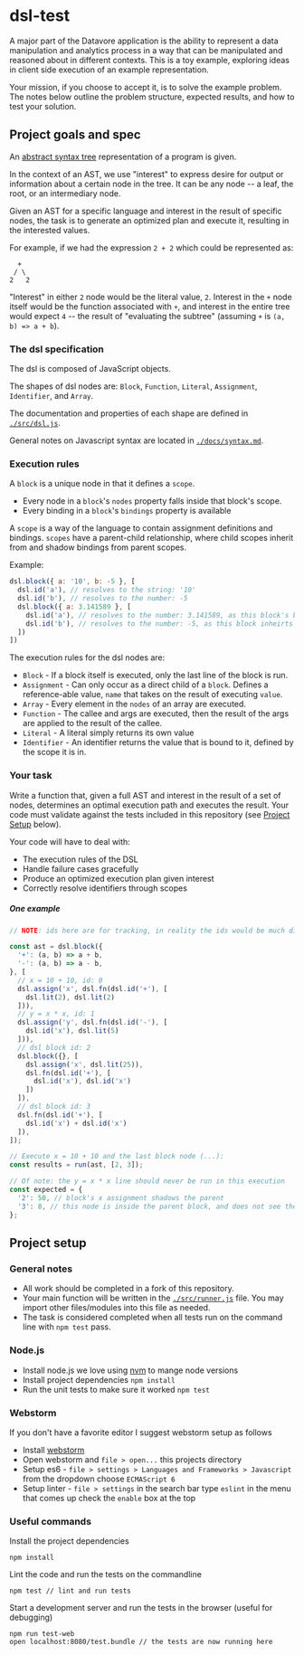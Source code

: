 # dsl-test

A major part of the Datavore application is the ability to represent a data manipulation and analytics process in a way that can be manipulated and reasoned about in different contexts. This is a toy example, exploring ideas in client side execution of an example representation.

Your mission, if you choose to accept it, is to solve the example problem. The notes below outline the problem structure, expected results, and how to test your solution.


## Project goals and spec
An [abstract syntax tree](https://www.wikiwand.com/en/Abstract_syntax_tree) representation of a program is given.

In the context of an AST, we use "interest" to express desire for output or information about a certain node in the tree. It can be any node -- a leaf, the root, or an intermediary node.

Given an AST for a specific language and interest in the result of specific nodes, the task is to generate an optimized plan and execute it, resulting in the interested values.


For example, if we had the expression `2 + 2` which could be represented as:
```
  +
 / \
2   2
```
"Interest" in either `2` node would be the literal value, `2`. Interest in the `+` node itself would be the function associated with `+`, and interest in the entire tree would expect `4` -- the result of "evaluating the subtree" (assuming `+` is `(a, b) => a + b`).


### The dsl specification
The dsl is composed of JavaScript objects.

The shapes of dsl nodes are: `Block`, `Function`, `Literal`, `Assignment`, `Identifier`, and `Array`.

The documentation and properties of each shape are defined in [`./src/dsl.js`](src/dsl.js).

General notes on Javascript syntax are located in [`./docs/syntax.md`](docs/syntax.md).

### Execution rules
A `block` is a unique node in that it defines a `scope`.
+ Every node in a `block`'s `nodes` property falls inside that block's scope.
+ Every binding in a `block`'s `bindings` property is available 

A `scope` is a way of the language to contain assignment definitions and bindings.
`scopes` have a parent-child relationship, where child scopes inherit from and shadow bindings from parent scopes.

Example:
```js
dsl.block({ a: '10', b: -5 }, [
  dsl.id('a'), // resolves to the string: '10'
  dsl.id('b'), // resolves to the number: -5
  dsl.block({ a: 3.141589 }, [
    dsl.id('a'), // resolves to the number: 3.141589, as this block's bindings shadow the parent
    dsl.id('b'), // resolves to the number: -5, as this block inheirts from its parent
  ])
])
```

The execution rules for the dsl nodes are:
* `Block` - If a block itself is executed, only the last line of the block is run.
* `Assignment` - Can only occur as a direct child of a `block`. Defines a reference-able value, `name` that takes on the result of executing `value`.
* `Array` - Every element in the `nodes` of an array are executed.
* `Function` - The callee and args are executed, then the result of the args are applied to the result of the callee.
* `Literal` - A literal simply returns its own value
* `Identifier` - An identifier returns the value that is bound to it, defined by the scope it is in.


### Your task
Write a function that, given a full AST and interest in the result of a set of nodes, determines an optimal execution path and executes the result. Your code must validate against the tests included in this repository (see [Project Setup](#project-setup) below).

Your code will have to deal with:
+ The execution rules of the DSL
+ Handle failure cases gracefully
+ Produce an optimized execution plan given interest
+ Correctly resolve identifiers through scopes

##### One example
```js
// NOTE: ids here are for tracking, in reality the ids would be much different!

const ast = dsl.block({
  '+': (a, b) => a + b,
  '-': (a, b) => a - b,
}, [
  // x = 10 + 10, id: 0
  dsl.assign('x', dsl.fn(dsl.id('+'), [
    dsl.lit(2), dsl.lit(2)
  ])),
  // y = x * x, id: 1
  dsl.assign('y', dsl.fn(dsl.id('-'), [
    dsl.id('x'), dsl.lit(5)
  ])),
  // dsl block id: 2
  dsl.block({}, [
    dsl.assign('x', dsl.lit(25)),
    dsl.fn(dsl.id('+'), [
      dsl.id('x'), dsl.id('x')
    ])
  ]),
  // dsl block id: 3
  dsl.fn(dsl.id('+'), [
    dsl.id('x') + dsl.id('x')
  ]),
]);

// Execute x = 10 + 10 and the last block node (...):
const results = run(ast, [2, 3]);

// Of note: the y = x * x line should never be run in this execution
const expected = {
  '2': 50, // block's x assignment shadows the parent
  '3': 8, // this node is inside the parent block, and does not see the inner x
};
```
 
## Project setup

### General notes
+ All work should be completed in a fork of this repository.
+ Your main function will be written in the [`./src/runner.js`](src/runner.js) file. You may import other files/modules into this file as needed.
+ The task is considered completed when all tests run on the command line with `npm test` pass.

### Node.js
+ Install node.js we love using [nvm](https://github.com/creationix/nvm) to mange node versions
+ Install project dependencies `npm install`
+ Run the unit tests to make sure it worked `npm test`

### Webstorm
If you don't have a favorite editor I suggest webstorm setup as follows
+ Install [webstorm](https://www.jetbrains.com/webstorm/download)
+ Open webstorm and `file > open...` this projects directory
+ Setup es6 - `file > settings > Languages and Frameworks > Javascript` from the dropdown choose `ECMAScript 6`
+ Setup linter - `file > settings` in the search bar type `eslint` in the menu that comes up check the `enable` box at the top

### Useful commands

Install the project dependencies
```
npm install 
```

Lint the code and run the tests on the commandline
```
npm test // lint and run tests
```

Start a development server and run the tests in the browser (useful for debugging)
```
npm run test-web
open localhost:8080/test.bundle // the tests are now running here
```
